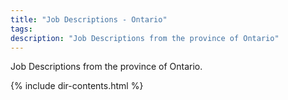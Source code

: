 ```yaml
---
title: "Job Descriptions - Ontario"
tags: 
description: "Job Descriptions from the province of Ontario"
---
```


Job Descriptions from the province of Ontario.

{% include dir-contents.html %}
